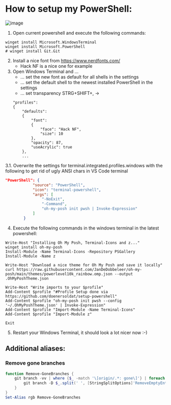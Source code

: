 # How to setup my PowerShell:
![image](https://user-images.githubusercontent.com/11362893/168903228-b8a9c969-f259-4549-bb6b-93ea8d80d99a.png)

1. Open current powershell and execute the following commands:
```
winget install Microsoft.WindowsTerminal
winget install Microsoft.PowerShell
# winget install Git.Git
```
2. Install a nice font from https://www.nerdfonts.com/
    - Hack NF is a nice one for example 
3. Open Windows Terminal and ...
    - ... set the new font as default for all shells in the settings
    - ... set the default shell to the newest installed PowerShell in the settings
    - ... set transparency
    STRG+SHIFT+, -> 
    ```
    "profiles": 
    {
        "defaults": 
        {
            "font": 
            {
                "face": "Hack NF",
                "size": 10
            },
            "opacity": 87,
            "useAcrylic": true
        },
        ...
     ```
3.1. Overwrite the settings for terminal.integrated.profiles.windows with the following to get rid of ugly ANSI chars in VS Code terminal
```JSON
"PowerShell": {
            "source": "PowerShell",
            "icon": "terminal-powershell",
            "args": [
                "-NoExit",
                "-Command",
                "oh-my-posh init pwsh | Invoke-Expression"
            ]
        }
```

4. Execute the following commands in the windows terminal in the latest powershell:
```
Write-Host "Installing Oh My Posh, Terminal-Icons and z..."
winget install oh-my-posh
Install-Module -Name Terminal-Icons -Repository PSGallery
Install-Module -Name z

Write-Host "Download a nice theme for Oh My Posh and save it locally"
curl https://raw.githubusercontent.com/JanDeDobbeleer/oh-my-posh/main/themes/powerlevel10k_rainbow.omp.json --output .OhMyPoshTheme.json

Write-Host "Write imports to your $profile"
Add-Content $profile "#Profile Setup done via https://github.com/doenersoldat/setup-powershell"
Add-Content $profile "oh-my-posh init pwsh --config '~/.OhMyPoshTheme.json' | Invoke-Expression"
Add-Content $profile "Import-Module -Name Terminal-Icons"
Add-Content $profile "Import-Module z"

Exit
```
5. Restart your Windows Terminal, it should look a lot nicer now :-)

## Additional aliases:

### Remove gone branches
```PowerShell
function Remove-GoneBranches {
    git branch -vv | where {$_ -match '\[origin/.*: gone\]'} | foreach { 
        git branch -D $_.split(' ', [StringSplitOptions]'RemoveEmptyEntries')[0]
    }
}
Set-Alias rgb Remove-GoneBranches
```
